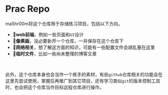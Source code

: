 # Prac Repo

ma5hr00m将这个仓库用于存储练习项目，包括以下方向。

- **🎯web前端**，例如一些页面和`UI`设计
- **🎨像素画**，没必要新开一个仓库，一并保存在这个仓库下
- **🧰网络相关**，想了解这方面的知识，可能有一些配置文件会胡乱塞在这里
- **🧬临时文件**，比如一些尚未整理的博客文章

<br>

此外，这个仓库本身也会当作一个练手的素材，有些`github`仓库相关的功能会在这里先尝试使用，掌握后再推广到其它项目，还有学习类似`git`的版本控制工具时，也会把这个仓库当作目标远程仓库进行操作。